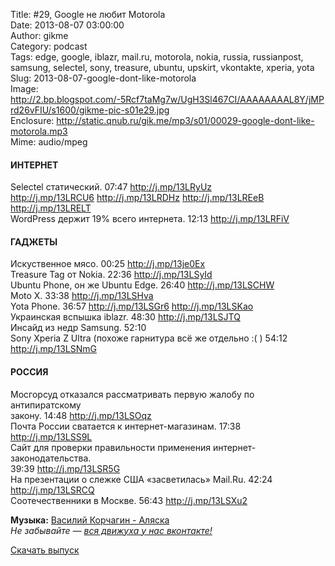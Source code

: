 Title: #29, Google не любит Motorola  
Date: 2013-08-07 03:00:00  
Author: gikme  
Category: podcast  
Tags: edge, google, iblazr, mail.ru, motorola, nokia, russia, russianpost, samsung, selectel, sony, treasure, ubuntu, upskirt, vkontakte, xperia, yota  
Slug: 2013-08-07-google-dont-like-motorola  
Image: http://2.bp.blogspot.com/-5Rcf7taMg7w/UgH3Sl467CI/AAAAAAAAL8Y/jMPrd26vFIU/s1600/gikme-pic-s01e29.jpg  
Enclosure: http://static.qnub.ru/gik.me/mp3/s01/00029-google-dont-like-motorola.mp3  
Mime: audio/mpeg

#### ИНТЕРНЕТ

Selectel статический. 07:47 <http://j.mp/13LRyUz>  
<http://j.mp/13LRCU6> <http://j.mp/13LRDHz> <http://j.mp/13LREeB>  
<http://j.mp/13LRELT>  
WordPress держит 19% всего интернета. 12:13 <http://j.mp/13LRFiV>

#### ГАДЖЕТЫ

Искуственное мясо. 00:25 <http://j.mp/13je0Ex>  
Treasure Tag от Nokia. 22:36 <http://j.mp/13LSyId>  
Ubuntu Phone, он же Ubuntu Edge. 26:40 <http://j.mp/13LSCHW>  
Moto X. 33:38 <http://j.mp/13LSHva>  
Yota Phone. 36:57 <http://j.mp/13LSGr6> <http://j.mp/13LSKao>  
Украинская вспышка iblazr. 48:30 <http://j.mp/13LSJTQ>  
Инсайд из недр Samsung. 52:10  
Sony Xperia Z Ultra (похоже гарнитура всё же отдельно :( ) 54:12  
<http://j.mp/13LSNmG>

#### РОССИЯ

Мосгорсуд отказался рассматривать первую жалобу по антипиратскому  
закону. 14:48 <http://j.mp/13LSOqz>  
Почта России сватается к интернет-магазинам. 17:38  
<http://j.mp/13LSS9L>  
Сайт для проверки правильности применения интернет-законодательства.  
39:39 <http://j.mp/13LSR5G>  
На презентации о слежке США «засветилась» Mail.Ru. 42:24  
<http://j.mp/13LSRCQ>  
Соотечественники в Москве. 56:43 <http://j.mp/13LSXu2>

**Музыка:** [Василий Корчагин - Аляска](http://vk.com/bacc3)  
*Не забывайте — [вся движуха у нас вконтакте!](http://vk.com/gikme)*

[Скачать выпуск](http://static.qnub.ru/gik.me/mp3/s01/00029-google-dont-like-motorola.mp3)

